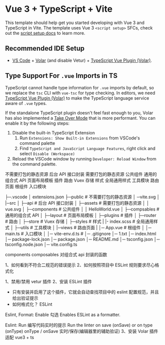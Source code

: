 # Vue 3 + TypeScript + Vite

This template should help get you started developing with Vue 3 and TypeScript in Vite. The template uses Vue 3 `<script setup>` SFCs, check out the [script setup docs](https://v3.vuejs.org/api/sfc-script-setup.html#sfc-script-setup) to learn more.

## Recommended IDE Setup

- [VS Code](https://code.visualstudio.com/) + [Volar](https://marketplace.visualstudio.com/items?itemName=Vue.volar) (and disable Vetur) + [TypeScript Vue Plugin (Volar)](https://marketplace.visualstudio.com/items?itemName=Vue.vscode-typescript-vue-plugin).

## Type Support For `.vue` Imports in TS

TypeScript cannot handle type information for `.vue` imports by default, so we replace the `tsc` CLI with `vue-tsc` for type checking. In editors, we need [TypeScript Vue Plugin (Volar)](https://marketplace.visualstudio.com/items?itemName=Vue.vscode-typescript-vue-plugin) to make the TypeScript language service aware of `.vue` types.

If the standalone TypeScript plugin doesn't feel fast enough to you, Volar has also implemented a [Take Over Mode](https://github.com/johnsoncodehk/volar/discussions/471#discussioncomment-1361669) that is more performant. You can enable it by the following steps:

1. Disable the built-in TypeScript Extension
   1. Run `Extensions: Show Built-in Extensions` from VSCode's command palette
   2. Find `TypeScript and JavaScript Language Features`, right click and select `Disable (Workspace)`
2. Reload the VSCode window by running `Developer: Reload Window` from the command palette.



不需要打包的静态资源
后台 API 接口封装
需要打包的静态资源
公共组件
通用的组合式 API
页面布局模板
插件
路由
Vuex 存储
样式
全局通用样式
工具模块
路由页面
根组件
入口模块
  
├─.vscode
│      extensions.json
├─public                         # 不需要打包的静态资源
│  ─vite.svg
│      
|─src
│   ├─api                        # 后台 API 接口封装
│   ├─assets                     # 需要打包的静态资源
│   │      vue.svg
│   ├─components                 # 公共组件
│   │      HelloWorld.vue
│   ├─compsables                 # 通用的组合式 API
│   ├─layout                     # 页面布局模板
│   ├─plugins                    # 插件
│   ├─router                     # 路由
│   ├─store                      # Vuex 存储
│   ├─styles                     # 样式
|        |- index.scss           # 全局通用样式
│   ├─utils                      # 工具模块 
│   |─views                      # 路由页面
|   │─ App.vue                   # 根组件
│   │─ main.ts                   # 入口模块
│   │─ vite-env.d.ts             # 
│─ .gitignore
│─ 1.txt
│─ index.html
│─ package-lock.json
│─ package.json
│─ README.md
│─ tsconfig.json
│─ tsconfig.node.json
│─ vite.config.ts

components 
composables 对组合式 api 封装的函数


1、如何看到不符合二规范的错误提示
2、如何按照项目中 ESLint 规则要求尽心格式化

1、禁用/禁用 vetur 插件
2、安装 ESLint 插件
   - 只有安装并启用了这个插件，它就会自动查找项目中的 eslint 配置规范，并且给出验证提示
   - 如何格式化？ ESLint 

   Eslint, Format: Enable
     勾选 Enables ESLint as a formatter.
   
   Eslint: Run  编写代码实时的提示
      Run the linter on save (onSave) or on type (onType)
      onType / onSave  实时/保存(编辑器里的辅助验证)
3、安装 Volar 插件 适配 vue3 + ts 



<template>
<div>
  xxx
</div>
</template>

<script setup lang="ts">
defineOptions({
  name: 'appHeader'
})
</script>

<style lang="scss" scoped>

</style>
